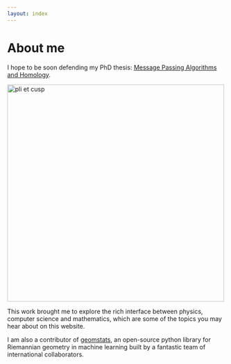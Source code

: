 ```yaml
---
layout: index
---
```


# About me 

I hope to be soon defending my PhD thesis: 
[Message Passing Algorithms and Homology][phd]. 

<img src="bp/assets/pli.jpg"
    width="500px"
    alt="pli et cusp"> 

This work brought me to explore the rich interface between physics,
computer science and mathematics,
which are some of the topics you may hear about on this website.

I am also a contributor of [geomstats], 
an open-source python library for Riemannian geometry in machine learning
built by a fantastic team of international collaborators. 

[phd]:assets/bib/Peltre-Message_Passing_Algorithms_and_Homology.pdf
[geomstats]:https://github.com/geomstats/geomstats
